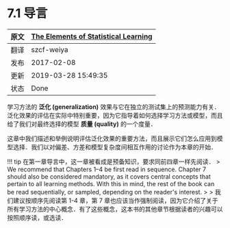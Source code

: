 # 7.1 导言

| 原文   | [The Elements of Statistical Learning](https://web.stanford.edu/~hastie/ElemStatLearn/printings/ESLII_print12.pdf#page=238) |
| ---- | ---------------------------------------- |
| 翻译   | szcf-weiya                               |
| 发布 | 2017-02-08 |
| 更新 | 2019-03-28 15:49:35 |
|状态|Done|


学习方法的 **泛化 (generalization)** 效果与它在独立的测试集上的预测能力有关．泛化效果的评估在实际中特别重要，因为它指导着如何选择学习方法或模型，而且给了我们对最终选择的模型 **质量 (quality)** 的一个度量．

这章中我们描述和举例说明评估泛化效果的重要方法，而且展示它们怎么应用到模型选择．我们以对偏差、方差和模型复杂度间相互作用的讨论作为本章的开始．

!!! tip
    在第一章导言中，这一章被看成是预备知识，要求同前四章一样先阅读．
    > We recommend that Chapters 1–4 be first read in sequence. Chapter 7 should also be considered mandatory, as it covers central concepts that pertain to all learning methods. With this in mind, the rest of the book can be read sequentially, or sampled, depending on the reader's interest.
    > 
    > 我们建议按顺序先阅读第 1-4 章，第 7 章也应该当作强制阅读，因为它介绍了关于所有学习方法的中心概念．有了这些概念，这本书的其他章节根据读者的兴趣可以按照顺序读，或选读．